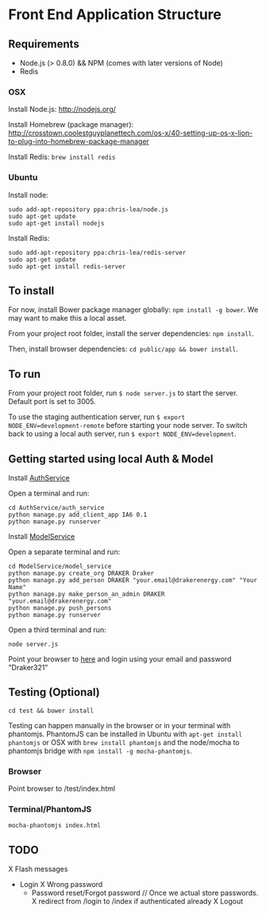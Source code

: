 Front End Application Structure
=================================

Requirements
------------

* Node.js (> 0.8.0) && NPM (comes with later versions of Node)
* Redis

### OSX
Install Node.js: http://nodejs.org/

Install Homebrew (package manager): http://crosstown.coolestguyplanettech.com/os-x/40-setting-up-os-x-lion-to-plug-into-homebrew-package-manager

Install Redis: `brew install redis`

### Ubuntu

Install node:

    sudo add-apt-repository ppa:chris-lea/node.js
    sudo apt-get update
    sudo apt-get install nodejs

Install Redis:

    sudo add-apt-repository ppa:chris-lea/redis-server
    sudo apt-get update
    sudo apt-get install redis-server


To install
----------

For now, install Bower package manager globally: `npm install -g bower`. We may want to make this a local asset.

From your project root folder, install the server dependencies: `npm install`.

Then, install browser dependencies: `cd public/app && bower install`.


To run
------

From your project root folder, run `$ node server.js` to start the server. Default port is set to 3005.

To use the staging authentication server, run `$ export NODE_ENV=development-remote` before starting your node server. To switch back to using a local auth server, run `$ export NODE_ENV=development`.


Getting started using local Auth & Model
----------------------------------------

Install [AuthService](https://github.com/drakerlabs/AuthService)

Open a terminal and run:

    cd AuthService/auth_service
    python manage.py add_client_app IA6 0.1
    python manage.py runserver

Install [ModelService](https://github.com/drakerlabs/ModelService)

Open a separate terminal and run:

    cd ModelService/model_service
    python manage.py create_org DRAKER Draker
    python manage.py add_person DRAKER "your.email@drakerenergy.com" "Your Name"
    python manage.py make_person_an_admin DRAKER "your.email@drakerenergy.com"
    python manage.py push_persons
    python manage.py runserver

Open a third terminal and run:

    node server.js

Point your browser to [here](http://localhost:3005) and login using your email and password "Draker321"


Testing (Optional)
------------------

`cd test && bower install`

Testing can happen manually in the browser or in your terminal with phantomjs. PhantomJS can be installed in Ubuntu with `apt-get install phantomjs` or OSX with `brew install phantomjs` and the node/mocha to phantomjs bridge with `npm install -g mocha-phantomjs`.

### Browser
Point browser to /test/index.html

### Terminal/PhantomJS
`mocha-phantomjs index.html`


TODO
----

X Flash messages
* Login
  X Wrong password
  - Password reset/Forgot password // Once we actual store passwords.
  X redirect from /login to /index if authenticated already
  X Logout
